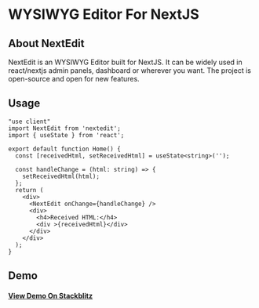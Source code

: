 # WYSIWYG Editor For NextJS

## About NextEdit

NextEdit is an WYSIWYG Editor built for NextJS. It can be widely used in react/nextjs admin panels, dashboard or wherever you want. The project is open-source and open for new features.

## Usage

```
"use client"
import NextEdit from 'nextedit';
import { useState } from 'react';

export default function Home() {
  const [receivedHtml, setReceivedHtml] = useState<string>('');

  const handleChange = (html: string) => {
    setReceivedHtml(html);
  };
  return (
    <div>
      <NextEdit onChange={handleChange} />
      <div>
        <h4>Received HTML:</h4>
        <div >{receivedHtml}</div>
      </div>
    </div>
  );
}
```
## Demo

#### [View Demo On Stackblitz](https://stackblitz.com/edit/nextedit?file=app%2Fpage.tsx)